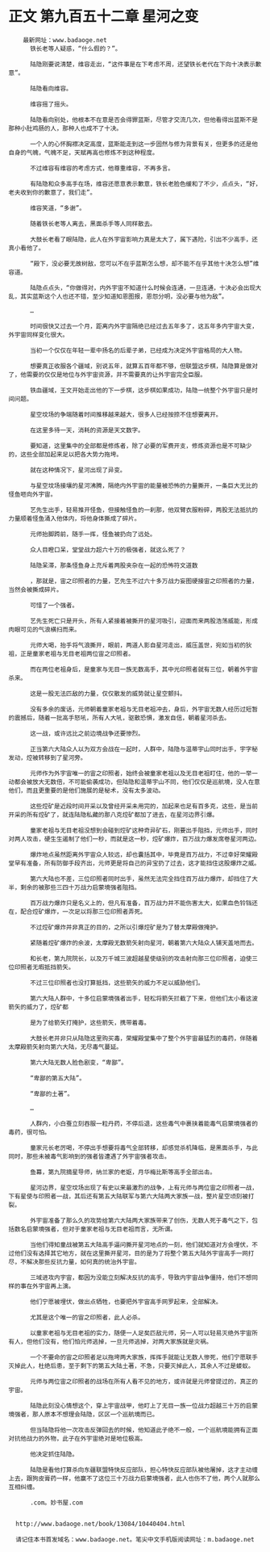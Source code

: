 # 正文 第九百五十二章 星河之变
        最新网址：www.badaoge.net
          铁长老等人疑惑，“什么假的？”。
      
          陆隐刚要说清楚，维容走出，“这件事是在下考虑不周，还望铁长老代在下向十决表示歉意”。
      
          陆隐看向维容。
      
          维容摇了摇头。
      
          陆隐看向别处，他根本不在意是否会得罪蓝斯，尽管才交流几次，但他看得出蓝斯不是那种小肚鸡肠的人，那种人也成不了十决。
      
          一个人的心怀胸襟决定高度，蓝斯能走到这一步固然与修为背景有关，但更多的还是他自身的气魄，气魄不足，天赋再高也修炼不到这种程度。
      
          不过维容有维容的考虑方式，他尊重维容，不再多言。
      
          有陆隐和众多高手在场，维容还愿意表示歉意，铁长老脸色缓和了不少，点点头，“好，老夫收到你的歉意了，我们走”。
      
          维容笑道，“多谢”。
      
          随着铁长老等人离去，黑面杀手等人同样散去。
      
          大鼓长老看了眼陆隐，此人在外宇宙影响力真是太大了，属下遇险，引出不少高手，还真小看他了。
      
          “殿下，没必要无故树敌，您可以不在乎蓝斯怎么想，却不能不在乎其他十决怎么想”维容道。
      
          陆隐点点头，“你做得对，内外宇宙不知道什么时候会连通，一旦连通，十决必会出现大乱，其实蓝斯这个人也还不错，至少知道知恩图报，恩怨分明，没必要与他为敌”。
      
          …
      
          时间很快又过去一个月，距离内外宇宙隔绝已经过去五年多了，这五年多内宇宙大变，外宇宙同样变化很大。
      
          当初一个仅仅在年轻一辈中扬名的后辈子弟，已经成为决定外宇宙格局的大人物。
      
          想要真正收服各个疆域，别说五年，就算五百年都不够，但联盟这步棋，陆隐算是做对了，他需要的仅仅是地位与外宇宙资源，并不需要真的让外宇宙完全臣服。
      
          铁血疆域，王文开始走出他的下一步棋，这步棋如果成功，陆隐一统整个外宇宙只是时间问题。
      
          星空坟场的争端随着时间推移越来越大，很多人已经按捺不住想要离开。
      
          在这里多待一天，消耗的资源是天文数字。
      
          要知道，这里集中的全部都是修炼者，除了必要的军费开支，修炼资源也是不可缺少的，这些全部加起来足以把各大势力拖垮。
      
          就在这种情况下，星河出现了异变。
      
          与星空坟场接壤的星河沸腾，隔绝内外宇宙的能量被恐怖的力量撕开，一条巨大无比的怪鱼咂向外宇宙。
      
          艺先生出手，轻易推开怪鱼，但接触怪鱼的一刹那，他双臂衣服粉碎，两股无法抵抗的力量顺着怪鱼涌入他体内，将他身体撕成了碎片。
      
          元师抬脚跨前，随手一挥，怪鱼被扔向了远处。
      
          众人目瞪口呆，堂堂战力超六十万的极强者，就这么死了？
      
          陆隐呆滞，那条怪鱼身上充斥着两股夹杂在一起的恐怖符文道数
      
          ，那就是，宙之印照者的力量，艺先生不过六十多万战力妄图硬接宙之印照者的力量，当然会被撕成碎片。
      
          可惜了一个强者。
      
          艺先生死亡只是开头，所有人紧接着被撕开的星河吸引，迎面而来两股浩荡威能，形成肉眼可见的气浪横扫而来。
      
          元师大喝，抬手将气浪撕开，眼前，两道人影自星河走出，威压盖世，宛如当初的狄祖，正是童家老祖与无目老祖两位宙之印照者。
      
          而在两位老祖身后，是童家与无目一族无数高手，其中光印照者就有三位，朝着外宇宙杀来。
      
          这是一股无法匹敌的力量，仅仅散发的威势就让星空颤抖。
      
          没有多余的废话，元师朝着童家老祖与无目老祖冲去，身后，外宇宙无数人经历过短暂的震撼后，随着一批高手怒吼，所有人大吼，驱散恐惧，激发自信，朝着星河杀去。
      
          这一战，或许远比之前边境战争还要惨烈。
      
          正当第六大陆众人以为双方会战在一起时，人群中，陆隐与温蒂宇山同时出手，宇字秘发动，焢被转移到了星河旁。
      
          元师作为外宇宙唯一的宙之印照者，始终会被童家老祖以及无目老祖盯住，他的一举一动都会被放大无数倍，不可能偷袭成功，但陆隐和温蒂宇山不同，他们仅仅是巡航境，没人在意他们，而且更重要的是他们施展的是秘术，没有太多波动。
      
          这些焢矿是近段时间开采以及曾经开采未用完的，加起来也足有百多克，这些，是当前开采的所有焢矿了，就连陆隐私藏的那八克焢矿都加了进去，在星河边界引爆。
      
          童家老祖与无目老祖没想到会碰到焢矿这种奇异矿石，刚要出手阻挡，元师出手，同时对两人攻击，硬生生遏制了他们一秒，而就是这一秒，焢矿爆炸，百万战力爆发席卷星河两边。
      
          爆炸地点虽然距离外宇宙众人较远，却也囊括其中，毕竟是百万战力，不过幸好荣耀殿堂早有准备，所有防御手段齐出，元师更是将自己的异宝扔了过去，这才能挡住这股爆炸之威。
      
          第六大陆也不差，三位印照者同时出手，虽然无法完全挡住百万战力爆炸，却挡住了大半，剩余的被那些三四十万战力启蒙境强者阻挡。
      
          百万战力爆炸只是名义上的，但凡有准备，百万战力并不能伤害太大，如果血色铃铛还在，配合焢矿爆炸，一次足以将那三位印照者弄死。
      
          不过焢矿爆炸并非真正的目的，之所以引爆焢矿是为了替太摩殿做掩护。
      
          紧随着焢矿爆炸的余波，太摩殿无数箭矢射向星河，朝着第六大陆众人铺天盖地而去。
      
          和长老，第九院院长，以及万千城三波超越星使级别的攻击射向那三位印照者，迫使三位印照者无暇抵挡箭矢。
      
          不过三位印照者也没打算抵挡，这些箭矢的威力不足以威胁他们。
      
          第六大陆人群中，十多位启蒙境强者出手，轻松将箭矢拦截了下来，但他们太小看这波箭矢的威力了，焢矿都
      
          是为了给箭矢打掩护，这些箭矢，携带着毒。
      
          大鼓长老并非只从陆隐这里购买毒，荣耀殿堂集中了整个外宇宙最猛烈的毒药，伴随着太摩殿箭矢射向第六大陆，无尽毒气蔓延。
      
          第六大陆无数人脸色剧变，“卑鄙”。
      
          “卑鄙的第五大陆”。
      
          “卑鄙的土著”。
      
          …
      
          人群内，小白蚕立刻吞服一粒丹药，不停后退，这些毒气中裹挟着能毒气启蒙境强者的毒药，很可怕。
      
          童家元长老厉喝，不停出手想要将毒气全部转移，却感觉杀机降临，是黑面杀手，与此同时，那些未被毒气影响到的强者皆遭遇了外宇宙强者攻击。
      
          鱼幕，第九院摘星导师，纳兰家的老妪，月华梅比斯等高手全部出击。
      
          星河边界，星空坟场出现了有史以来最激烈的战争，上有元师与两位宙之印照者一战，下有星使与印照者一战，其后还有第五大陆联军与第六大陆两大家族一战，整片星空顷刻被打裂。
      
          外宇宙准备了那么久的攻势给第六大陆两大家族带来了创伤，无数人死于毒气之下，包括数名启蒙境强者，但对于童家老祖与无目老祖而言，无所谓。
      
          当他们得知童战被第五大陆高手逼问撕开星河地点的一刻，他们就知道对方会埋伏，不过他们没有选择其它地方，就在这里撕开星河，目的是为了将整个第五大陆外宇宙高手一网打尽，不解决那些反抗力量，如何真的统治外宇宙。
      
          三域进攻内宇宙，都因为没能立刻解决反抗的高手，导致内宇宙战争僵持，他们不想同样的事在外宇宙再上演。
      
          他们宁愿被埋伏，做出点牺牲，也要把外宇宙高手网罗起来，全部解决。
      
          尤其是这个唯一的宙之印照者，此人必杀。
      
          以童家老祖与无目老祖的实力，随便一人足矣匹敌元师，另一人可以轻易灭绝外宇宙所有人，但他们没有，他们怕元师逃掉，一旦元师逃掉，对两大家族就是灾祸。
      
          一个不要命的宙之印照者足以拖垮两大家族，挥挥手就能让无数人惨死，他们宁愿联手灭掉此人，杜绝后患，至于剩下的第五大陆土著，不急，只要灭掉此人，其余人不过是蝼蚁。
      
          元师与两位宙之印照者的战场在所有人看不见的地方，或许就是元师曾提过的，真正的宇宙。
      
          陆隐此刻没心情想这个，穿上宇宙战甲，他盯上了无目一族一位战力超越三十万的启蒙境强者，那人原本不想理会陆隐，区区一个巡航境而已。
      
          但当陆隐将他一次攻击反弹回去的时候，他知道此子绝不一般，一个巡航境能拥有正面对抗他战力的外物，此子在外宇宙绝对是地位极高。
      
          他决定抓住陆隐。
      
          陆隐是看他打算杀向东疆联盟特快反应部队，担心特快反应部队被他屠掉，这才主动缠上去，跟狗皮膏药一样，他赢不了这位三十万战力启蒙境强者，此人也伤不了他，两个人就那么互相纠缠。
      
          .com。妙书屋.com
      
      
      http://www.badaoge.net/book/13084/10440404.html
      
      请记住本书首发域名：www.badaoge.net。笔尖中文手机版阅读网址：m.badaoge.net